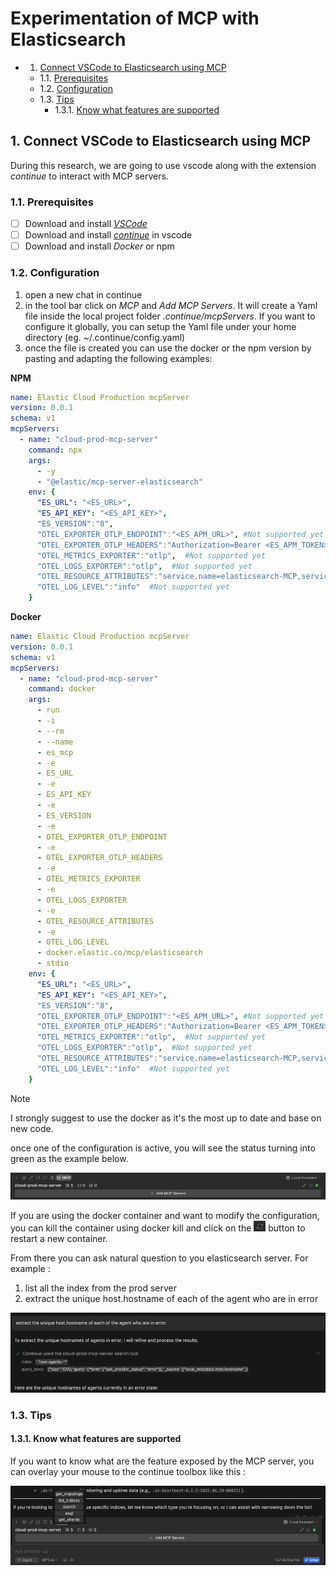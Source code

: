 # Experimentation of MCP with Elasticsearch

<!-- vscode-markdown-toc -->
* 1. [Connect VSCode to Elasticsearch using MCP](#ConnectVSCodetoElasticsearchusingMCP)
	* 1.1. [Prerequisites](#Prerequisites)
	* 1.2. [Configuration](#Configuration)
	* 1.3. [Tips](#Tips)
		* 1.3.1. [Know what features are supported](#Knowwhatfeaturesaresupported)

<!-- vscode-markdown-toc-config
	numbering=true
	autoSave=true
	/vscode-markdown-toc-config -->
<!-- /vscode-markdown-toc -->

##  1. <a name='ConnectVSCodetoElasticsearchusingMCP'></a>Connect VSCode to Elasticsearch using MCP

During this research, we are going to use vscode along with the extension _continue_ to interact with MCP servers.

###  1.1. <a name='Prerequisites'></a>Prerequisites

- [ ] Download and install [_VSCode_](https://code.visualstudio.com/download)
- [ ] Download and install [_continue_](https://marketplace.visualstudio.com/items?itemName=Continue.continue) in vscode
- [ ] Download and install _Docker_ or npm

###  1.2. <a name='Configuration'></a>Configuration

1. open a new chat in continue
2. in the tool bar click on _MCP_ and _Add MCP Servers_. It will create a Yaml file inside the local project folder _.continue/mcpServers_. If you want to configure it globally, you can setup the Yaml file under your home directory (eg. ~/.continue/config.yaml)
3. once the file is created you can use the docker or the npm version by pasting and adapting the following examples:

**NPM**

```yaml
name: Elastic Cloud Production mcpServer
version: 0.0.1
schema: v1
mcpServers:
  - name: "cloud-prod-mcp-server"
    command: npx
    args:
      - -y
      - "@elastic/mcp-server-elasticsearch"
    env: {
      "ES_URL": "<ES_URL>",
      "ES_API_KEY": "<ES_API_KEY>",
      "ES_VERSION":"8",
      "OTEL_EXPORTER_OTLP_ENDPOINT":"<ES_APM_URL>", #Not supported yet
      "OTEL_EXPORTER_OTLP_HEADERS":"Authorization=Bearer <ES_APM_TOKEN>",  #Not supported yet
      "OTEL_METRICS_EXPORTER":"otlp",  #Not supported yet
      "OTEL_LOGS_EXPORTER":"otlp",  #Not supported yet
      "OTEL_RESOURCE_ATTRIBUTES":"service.name=elasticsearch-MCP,service.version=0.4.0,deployment.environment=dev",  #Not supported yet
      "OTEL_LOG_LEVEL":"info"  #Not supported yet
    }
```

**Docker**

```yaml
name: Elastic Cloud Production mcpServer
version: 0.0.1
schema: v1
mcpServers:
  - name: "cloud-prod-mcp-server"
    command: docker
    args:
      - run
      - -i
      - --rm
      - --name
      - es_mcp
      - -e
      - ES_URL
      - -e
      - ES_API_KEY
      - -e
      - ES_VERSION
      - -e
      - OTEL_EXPORTER_OTLP_ENDPOINT
      - -e
      - OTEL_EXPORTER_OTLP_HEADERS
      - -e
      - OTEL_METRICS_EXPORTER
      - -e
      - OTEL_LOGS_EXPORTER
      - -e
      - OTEL_RESOURCE_ATTRIBUTES
      - -e
      - OTEL_LOG_LEVEL
      - docker.elastic.co/mcp/elasticsearch
      - stdio
    env: {
      "ES_URL": "<ES_URL>",
      "ES_API_KEY": "<ES_API_KEY>",
      "ES_VERSION":"8",
      "OTEL_EXPORTER_OTLP_ENDPOINT":"<ES_APM_URL>", #Not supported yet
      "OTEL_EXPORTER_OTLP_HEADERS":"Authorization=Bearer <ES_APM_TOKEN>",  #Not supported yet
      "OTEL_METRICS_EXPORTER":"otlp",  #Not supported yet
      "OTEL_LOGS_EXPORTER":"otlp",  #Not supported yet
      "OTEL_RESOURCE_ATTRIBUTES":"service.name=elasticsearch-MCP,service.version=0.4.0,deployment.environment=dev",  #Not supported yet
      "OTEL_LOG_LEVEL":"info"  #Not supported yet
    }
```

> [!NOTE]
> I strongly suggest to use the docker as it's the most up to date and base on new code.

once one of the configuration is active, you will see the status turning into green as the example below.

![mcp connection status](img/mcp_connection.png)

If you are using the docker container and want to modify the configuration, you can kill the container using docker kill and click on the ![mcp reconnect](img/mcp_reconnect.png) button to restart a new container.

From there you can ask natural question to you elasticsearch server. For example :

1. list all the index from the prod server
2. extract the unique host.hostname of each of the agent who are in error

![Example answer](img/mcp_example_answer.png)

###  1.3. <a name='Tips'></a>Tips

####  1.3.1. <a name='Knowwhatfeaturesaresupported'></a>Know what features are supported

If you want to know what are the feature exposed by the MCP server, you can overlay your mouse to the continue toolbox like this :

![Features available](img/mcp_features.png)